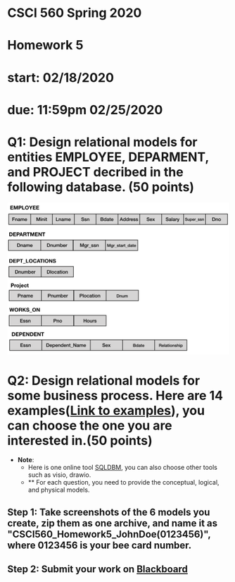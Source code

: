 # CSCI 560 Spring 2020
# Homework 5
# start: 02/18/2020
# due: 11:59pm 02/25/2020

# Q1: Design relational models for entities EMPLOYEE, DEPARMENT, and PROJECT decribed in the following database. (50 points)

![hw5 q1](../Resources/ch5-1.png)

# Q2: Design relational models for some business process. Here are 14 examples([Link to examples](https://simplicable.com/new/business-process-examples)), you can choose the one you are interested in.(50 points)




+ **Note**: 
  - Here is one online tool [SQLDBM](https://sqldbm.com/Home/), you can also choose other tools such as visio, drawio. 
  - ** For each question, you need to provide the conceptual, logical, and physical models.





## Step 1: Take screenshots of the 6 models you create, zip them as one archive, and name it as "CSCI560_Homework5_JohnDoe(0123456)", where 0123456 is your bee card number.
## Step 2: Submit your work on [Blackboard](https://blackboard.sau.edu/)

